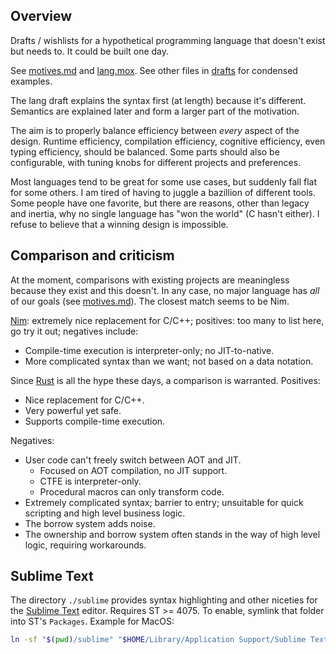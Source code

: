 ## Overview

Drafts / wishlists for a hypothetical programming language that doesn't exist but needs to. It could be built one day.

See [motives.md](drafts/motives.md) and [lang.mox](drafts/lang.mox). See other files in [drafts](drafts) for condensed examples.

The lang draft explains the syntax first (at length) because it's different. Semantics are explained later and form a larger part of the motivation.

The aim is to properly balance efficiency between _every_ aspect of the design. Runtime efficiency, compilation efficiency, cognitive efficiency, even typing efficiency, should be balanced. Some parts should also be configurable, with tuning knobs for different projects and preferences.

Most languages tend to be great for some use cases, but suddenly fall flat for some others. I am tired of having to juggle a bazillion of different tools. Some people have one favorite, but there are reasons, other than legacy and inertia, why no single language has "won the world" (C hasn't either). I refuse to believe that a winning design is impossible.

## Comparison and criticism

At the moment, comparisons with existing projects are meaningless because they exist and this doesn't. In any case, no major language has _all_ of our goals (see [motives.md](drafts/motives.md)). The closest match seems to be Nim.

[Nim](https://nim-lang.org): extremely nice replacement for C/C++; positives: too many to list here, go try it out; negatives include:
* Compile-time execution is interpreter-only; no JIT-to-native.
* More complicated syntax than we want; not based on a data notation.

Since [Rust](https://rust-lang.org) is all the hype these days, a comparison is warranted. Positives:
* Nice replacement for C/C++.
* Very powerful yet safe.
* Supports compile-time execution.

Negatives:
* User code can't freely switch between AOT and JIT.
  * Focused on AOT compilation, no JIT support.
  * CTFE is interpreter-only.
  * Procedural macros can only transform code.
* Extremely complicated syntax; barrier to entry; unsuitable for quick scripting and high level business logic.
* The borrow system adds noise.
* The ownership and borrow system often stands in the way of high level logic, requiring workarounds.

## Sublime Text

The directory `./sublime` provides syntax highlighting and other niceties for the [Sublime Text](https://sublimetext.com) editor. Requires ST >= 4075. To enable, symlink that folder into ST's `Packages`. Example for MacOS:

```sh
ln -sf "$(pwd)/sublime" "$HOME/Library/Application Support/Sublime Text/Packages/mox"
```
